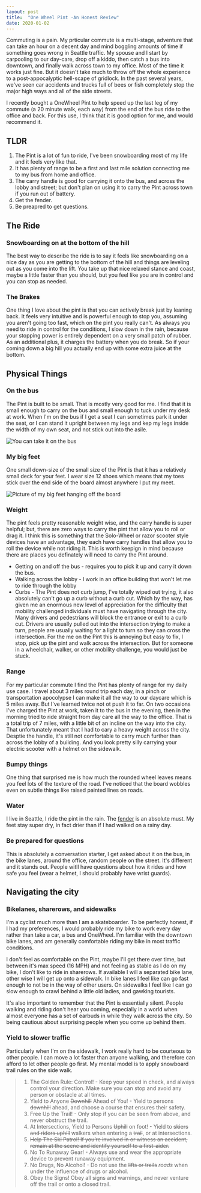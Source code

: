 ```yaml
---
layout:	post
title:	"One Wheel Pint -An Honest Review"
date: 2020-01-02
---
```


Commuting is a pain. My prticular commute is a multi-stage, adventure that can take an hour on a decent day and mind boggling amounts of time if something goes wrong in Seattle traffic. My spouse and I start by carpooling to our day-care, drop off a kiddo, then catch a bus into downtown, and finally walk across town to my office. Most of the time it works just fine. But it doesn't take much to throw off the whole experience to a post-appocalyptic hell-scape of gridlock.  In the past several years, we've seen car accidents and trucks full of bees or fish completely stop the major high ways and all of the side streets.

I recently bought a OneWheel Pint to help speed up the last leg of my commute (a 20 minute walk, each way) from the end of the bus ride to the office and back. For this use, I think that it is good option for me, and would recommend it.

## TLDR

1. The Pint is a lot of fun to ride, I've been snowboarding most of my life and it feels very like that.
2. It has plenty of range to be a first and last mile solution connecting me to my bus from home and office.
3. The carry handle is good for carrying it onto the bus, and across the lobby and street; but don't plan on using it to carry the Pint across town if you run out of battery.
4. Get the fender.
5. Be preapred to get questions.

## The Ride

### Snowboarding on at the bottom of the hill

The best way to describe the ride is to say it feels like snowboarding on a nice day as you are getting to the bottom of the hill and things are leveling out as you come into the lift.  You take up that nice relaxed stance and coast, maybe a little faster than you should, but you feel like you are in control and you can stop as needed.

### The Brakes

One thing I love about the pint is that you can actively break just by leaning back. It feels very intuitive and is powerful enough to stop you, assuming you aren't going too fast, which on the pint you really can't.  As always you need to ride in control for the conditions, I slow down in the rain, because your stopping power is entirely dependent on a very small patch of rubber. As an additional plus, it charges the battery when you do break.  So if your coming down a big hill you actually end up with some extra juice at the bottom.

## Physical Things

### On the bus

The Pint is built to be small.  That is mostly very good for me. I find that it is small enough to carry on the bus and small enough to tuck under my desk at work. When I'm on the bus if I get a seat I can sometimes park it under the seat, or I can stand it upright between my legs and kep my legs inside the width of my own seat, and not stick out into the asile.

![You can take it on the bus](../images/one-wheel-pint/on-the-bus.jpeg)

### My big feet

One small down-size of the small size of the Pint is that it has a relatively small deck for your feet.  I wear size 12 shoes which means that my toes stick over the end side of the board almost anywhere I put my meet.  

![Picture of my big feet hanging off the board](../images/one-wheel-pint/my-big-feet.jpg)

### Weight

The pint feels pretty reasonable weight wise, and the carry handle is super helpful; but, there are zero ways to carry the pint that allow you to roll or drag it.  I think this is something that the Solo-Wheel or razor scooter style devices have an advantage, they each have carry handles that allow you to roll the device while not riding it. This is worth keepign in mind because there are places you definately will need to carry the Pint around.

* Getting on and off the bus - requires you to pick it up and carry it down the bus.
* Walking across the lobby - I work in an office building that won't let me to ride through the lobby
* Curbs - The Pint does not curb jump, I've totally wiped out trying, it also absolutely can't go up a curb without a curb cut. Which by the way, has given me an enormous new level of appreciation for the difficulty that mobility challenged individuals must have navigating through the city. Many drivers and pedestrians will block the entrance or exit to a curb cut.  Drivers are usually pulled out into the intersection trying to make a turn, people are usually waiting for a light to turn so they can cross the intersection. For the me on the Pint this is annoying but easy to fix, I stop, pick up the pint and walk across the intersection.  But for someone in a wheelchair, walker, or other mobility challenge, you would just be stuck.

### Range

For my particular commute I find the Pint has plenty of range for my daily use case. I travel about 3 miles round trip each day, in a pinch or transportation apocolypse I can make it all the way to our daycare which is 5 miles away.  But I've learned twice not ot push it to far.  On two occasions I've charged the Pint at work, taken it to the bus in the evening, then in the morning tried to ride straight from day care all the way to the office.  That is a total trip of 7 miles, with a little bit of an incline on the way into the city. That unfortunately meant that I had to cary a heavy weight across the city.  Desptie the handle, it's still not comfortable to carry much further than across the lobby of a building. And you look pretty silly carrying your electric scooter with a helmet on the sidewalk.

### Bumpy things

One thing that surprised me is how much the rounded wheel leaves means you feel lots of the texture of the road.  I've noticed that the board wobbles even on subtle things like raised painted lines on roads.

### Water

I live in Seattle, I ride the pint in the rain.  The [fender](https://onewheel.com/products/fender-pint) is an absolute must. My feet stay super dry, in fact drier than if I had walked on a rainy day.

### Be prepared for questions

This is absolutely a conversation starter, I get asked about it on the bus, in the bike lanes, around the office, random people on the street.  It's different and it stands out.  People witll have questions about how it rides and how safe you feel (wear a helmet, I should probably have wrist guards).

## Navigating the city

### Bikelanes, sharerows, and sidewalks

I'm a cyclist much more than I am a skateboarder.  To be perfectly honest, if I had my preferences, I would probably ride my bike to work every day rather than take a car, a bus and OneWheel. I'm familiar with the downtown bike lanes, and am generally comfortable riding my bike in most traffic conditions.  

I don't feel as comfortable on the Pint, maybe I'll get there over time, but between it's max speed (16 MPH) and not feeling as stable as I do on my bike, I don't like to ride in sharerows. If available I will a separated bike lane, other wise I will get up onto a sidewalk. In bike lanes I feel like can go fast enough to not be in the way of other users. On sidewalks I feel like I can go slow enough to crawl behind a little old ladies, and gawking tourists.

It's also important to remember that the Pint is essentially silent.  People walking and riding don't hear you coming, especially in a world when almost everyone has a set of earbuds in while they walk across the city. So being cautious about surprising people when you come up behind them.

### Yield to slower traffic

Particularly when I'm on the sidewalk, I work really hard to be courteous to other people.  I can move a lot faster than anyone walking, and therefore can afford to let other people go first. My mental model is to apply snowboard trail rules on the side walk.

> 1. The Golden Rule: Control! - Keep your speed in check, and always control your direction. Make sure you can stop and avoid any person or obstacle at all times.
> 2. Yield to Anyone ~~Downhill~~ Ahead of You! - Yield to persons ~~downhill~~ ahead, and choose a course that ensures their safety.
> 3. Free Up the Trail! - Only stop if you can be seen from above, and never obstruct the trail.
> 4. At Intersections, Yield to Persons ~~Uphill~~ on foot! - Yield to ~~skiers and riders uphill~~ walkers when entering a ~~trail~~, or at intersections.
> 5. ~~Help The Ski Patrol! If you’re involved in or witness an accident, remain at the scene and identify yourself to a first-aider.~~
> 6. No To Runaway Gear! - Always use and wear the appropriate device to prevent runaway equipment.
> 7. No Drugs, No Alcohol! - Do not use the ~~lifts or trails~~ _roads_ when under the influence of drugs or alcohol.
> 8. Obey the Signs! Obey all signs and warnings, and never venture off the trail or onto a closed trail.
